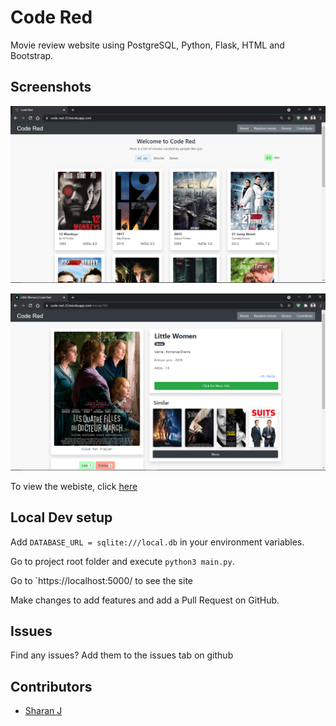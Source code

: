 # Code Red
Movie review website using PostgreSQL, Python, Flask, HTML and Bootstrap.

## Screenshots
![image](img1.png)

![image](img2.png)

To view the webiste, click [here](https://code-red-25.herokuapp.com/)

## Local Dev setup

Add `DATABASE_URL = sqlite:///local.db` in your environment variables.

Go to project root folder and execute `python3 main.py`.

Go to `https://localhost:5000/ to see the site

Make changes to add features and add a Pull Request on GitHub.

## Issues

Find any issues? Add them to the issues tab on github

## Contributors

- [Sharan J](https://github.com/shrn01)